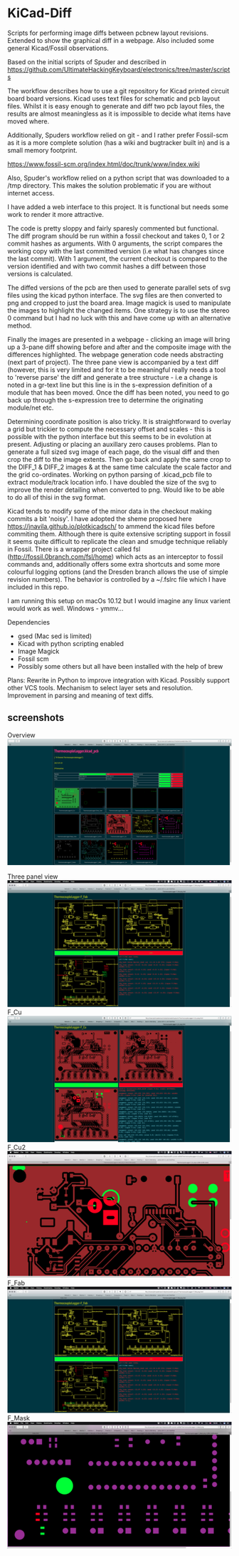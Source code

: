 # KiCad-Diff
Scripts for performing image diffs between pcbnew layout revisions. Extended to show the graphical diff in a webpage. Also included some general Kicad/Fossil observations.

Based on the initial scripts of Spuder and described in  https://github.com/UltimateHackingKeyboard/electronics/tree/master/scripts

The workflow describes how to use a git repository for Kicad printed circuit board board versions. Kicad uses text files for schematic and pcb layout files. Whilst it is easy enough to generate and diff two pcb layout files, the results are almost meaningless as it is impossible to decide what items have moved where.

Additionally, Spuders workflow relied on git - and I rather prefer Fossil-scm as it is a more complete solution (has a wiki and bugtracker built in) and is a small memory footprint.

https://www.fossil-scm.org/index.html/doc/trunk/www/index.wiki

Also, Spuder's workflow relied on a python script that was downloaded to a /tmp directory. This makes the solution problematic if you are without internet access.

I have added a web interface to this project. It is functional but needs some work to render it more attractive.

The code is pretty sloppy and fairly sparesly commented but functional. The diff program should be run within a fossil checkout and takes 0, 1 or 2 commit hashes as arguments. With 0 arguments, the script compares the working copy with the last committed version (i.e what has changes since the last commit). With 1 argument, the current checkout is compared to the version identified and with two commit hashes a diff between those versions is calculated.

The diffed versions of the pcb are then used to generate parallel sets of svg files using the kicad python interface. The svg files are then converted to png and cropped to just the board area. Image magick is used to manipulate the images to highlight the changed items.
One strategy is to use the stereo 0 command but I had no luck with this and have come up with an alternative method.

Finally the images are presented in a webpage - clicking an image will bring up a 3-pane diff showing before and after and the composite image with the differences highlighted. The webpage generation code needs abstracting (next part of project). The three pane view is accompanied by a text diff (however, this is very limited and for it to be meaningful really needs a tool to 'reverse parse' the diff and generate a tree structure - i.e a change is noted in a gr-text line but this line is in the s-expression definition of a module that has been moved. Once the diff has been noted, you need to go back up through the s-expression tree to determine the originating module/net etc.

Determining coordinate position is also tricky. It is straightforward to overlay a grid but trickier to compute the necessary offset and scales - this is possible with the python interface but this seems to be in evolution at present. Adjusting or placing an auxillary zero causes problems. Plan to generate a full sized svg image of each page, do the visual diff and then crop the diff to the image extents. Then go back and apply the same crop to the DIFF_1 & DIFF_2 images & at the same time calculate the scale factor and the grid co-ordinates.
Working on python parsing of .kicad_pcb file to extract module/track location info. I have doubled the size of the svg to improve the render detailing when converted to png. Would like to be able to do all of thisi in the svg format.

Kicad tends to modify some of the minor data in the checkout making commits a bit 'noisy'. I have adopted the sheme proposed here https://jnavila.github.io/plotkicadsch/ to ammend the kicad files before commiting them. Although there is quite extensive scripting support in fossil it seems quite difficult to replicate the clean and smudge technique reliably in Fossil. There is a wrapper project called fsl (http://fossil.0branch.com/fsl/home) which acts as an interceptor to fossil commands and, additionally offers some extra shortcuts and some more colourful logging options (and the Dresden branch allows the use of simple revision numbers). The behavior is controlled by a ~/.fslrc file which I have included in this repo. 

I am running this setup on macOs 10.12 but I would imagine any linux varient would work as well. Windows - ymmv...

Dependencies
  *  gsed (Mac sed is limited)
  *  Kicad with python scripting enabled
  *  Image Magick
  *  Fossil scm
  *  Possibly some others but all have been installed with the help of brew
  
  Plans:
  Rewrite in Python to improve integration with Kicad.
  Possibly support other VCS tools.
  Mechanism to select layer sets and resolution.
  Improvement in parsing and meaning of text diffs.
  
  ## screenshots
Overview
![screenshot overview](/Documents/Overview.png)

Three panel view
![screenshot Three panel view](/Documents/3panel.png)
F_Cu
![screenshot F-Cu](/Documents/F_Cu.png)
F_Cu2
![screenshot TF_Cu2](/Documents/F_Cu2.png)
F_Fab
![screenshot F_Fab](/Documents/F_Fab.png)
F_Mask
![screenshot F_Mask](/Documents/F_Mask.png)


